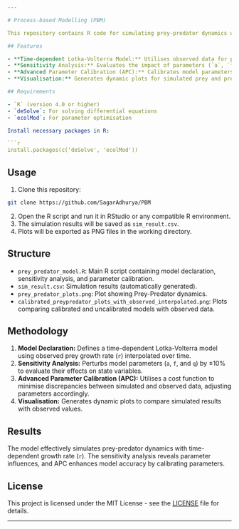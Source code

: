 ```yaml
---

# Process-based Modelling (PBM)

This repository contains R code for simulating prey-predator dynamics using a time-dependent Lotka-Volterra model. The model incorporates observed data for prey growth rate (`r`) through interpolation and performs sensitivity analysis and parameter calibration using Advanced Parameter Calibration (APC).

## Features

- **Time-dependent Lotka-Volterra Model:** Utilises observed data for prey growth rate (`r`) using interpolation.
- **Sensitivity Analysis:** Evaluates the impact of parameters (`a`, `f`, and `q`) on state variables (Prey and Predator) using mean, mean square root, and mean absolute sensitivity indices.
- **Advanced Parameter Calibration (APC):** Calibrates model parameters to observed data, minimising the cost function.
- **Visualisation:** Generates dynamic plots for simulated prey and predator populations compared with observed data.

## Requirements

- `R` (version 4.0 or higher)
- `deSolve`: For solving differential equations
- `ecolMod`: For parameter optimisation

Install necessary packages in R:

```r
install.packages(c('deSolve', 'ecolMod'))
```

## Usage

1. Clone this repository:

```sh
git clone https://github.com/SagarAdhurya/PBM
```

2. Open the R script and run it in RStudio or any compatible R environment.
3. The simulation results will be saved as `sim_result.csv`.
4. Plots will be exported as PNG files in the working directory.

## Structure

- `prey_predator_model.R`: Main R script containing model declaration, sensitivity analysis, and parameter calibration.
- `sim_result.csv`: Simulation results (automatically generated).
- `prey_predator_plots.png`: Plot showing Prey-Predator dynamics.
- `calibrated_preypredator_plots_with_observed_interpolated.png`: Plots comparing calibrated and uncalibrated models with observed data.

## Methodology

1. **Model Declaration:** Defines a time-dependent Lotka-Volterra model using observed prey growth rate (`r`) interpolated over time.
2. **Sensitivity Analysis:** Perturbs model parameters (`a`, `f`, and `q`) by ±10% to evaluate their effects on state variables.
3. **Advanced Parameter Calibration (APC):** Utilises a cost function to minimise discrepancies between simulated and observed data, adjusting parameters accordingly.
4. **Visualisation:** Generates dynamic plots to compare simulated results with observed values.

## Results

The model effectively simulates prey-predator dynamics with time-dependent growth rate (`r`). The sensitivity analysis reveals parameter influences, and APC enhances model accuracy by calibrating parameters.

## License

This project is licensed under the MIT License - see the [LICENSE](LICENSE) file for details.

---
```


